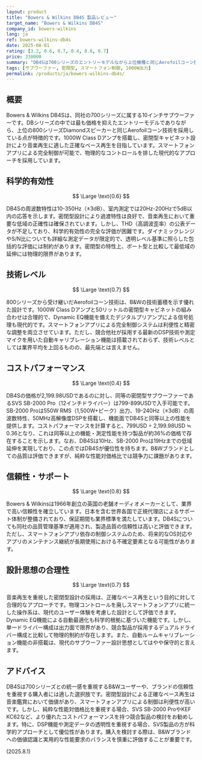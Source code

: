 ```yaml
---
layout: product
title: "Bowers & Wilkins DB4S 製品レビュー"
target_name: "Bowers & Wilkins DB4S"
company_id: bowers-wilkins
lang: ja
ref: bowers-wilkins-db4s
date: 2025-08-01
rating: [3.2, 0.6, 0.7, 0.4, 0.8, 0.7]
price: 330000
summary: "DB4Sは700シリーズのエントリーモデルながら上位機種と同じAerofoilコーン技術を採用したサブウーファーです。1000W出力と密閉型設計により音楽再生に適した性能を提供しますが、同等性能をより安価に実現する競合製品の存在により、コストパフォーマンス面で課題があります。"
tags: [サブウーファー, 密閉型, スマートフォン制御, 1000W出力]
permalink: /products/ja/bowers-wilkins-db4s/
---
```


## 概要

Bowers & Wilkins DB4Sは、同社の700シリーズに属する10インチサブウーファーです。DBシリーズの中では最も価格を抑えたエントリーモデルでありながら、上位の800シリーズDiamondスピーカーと同じAerofoilコーン技術を採用している点が特徴的です。1000W Class Dアンプを搭載し、密閉型キャビネット設計により音楽再生に適した正確なベース再生を目指しています。スマートフォンアプリによる完全制御が可能で、物理的なコントロールを排した現代的なアプローチを採用しています。

## 科学的有効性

$$ \Large \text{0.6} $$

DB4Sの周波数特性は10-350Hz（±3dB）、室内測定では20Hz-200Hzで5dB以内の応答を示します。密閉型設計により過渡特性は良好で、音楽再生において重要な低域の正確性は確保されています。しかし、THD（高調波歪率）の公表データが不足しており、科学的有効性の完全な評価が困難です。ダイナミックレンジやS/N比についても詳細な測定データが限定的で、透明レベル基準に照らした包括的な評価には制約があります。密閉型の特性上、ポート型と比較して最低域の延伸には物理的限界があります。

## 技術レベル

$$ \Large \text{0.7} $$

800シリーズから受け継いだAerofoilコーン技術は、B&Wの技術蓄積を示す優れた設計です。1000W Class Dアンプと50リットルの密閉型キャビネットの組み合わせは合理的で、Dynamic EQ機能を備えたデジタルプリアンプによる信号処理も現代的です。スマートフォンアプリによる完全制御システムは利便性と精密な調整を両立させています。ただし、競合他社が採用する最新のDSP技術や測定マイクを用いた自動キャリブレーション機能は搭載されておらず、技術レベルとしては業界平均を上回るものの、最先端とは言えません。

## コストパフォーマンス

$$ \Large \text{0.4} $$

DB4Sの価格が2,199.98USDであるのに対し、同等の密閉型サブウーファーであるSVS SB-2000 Pro（12インチドライバー）は799-899USDで入手可能です。SB-2000 Proは550W RMS（1,500W+ピーク）出力、19-240Hz（±3dB）の周波数特性、50MHz高解像度DSPを搭載し、機能面でDB4Sと同等以上の性能を提供します。コストパフォーマンスを計算すると、799USD ÷ 2,199.98USD ≒ 0.36となり、これは同等以上の機能・測定性能を持つ製品が約36%の価格で存在することを示します。なお、DB4Sは10Hz、SB-2000 Proは19Hzまでの低域延伸を実現しており、この点ではDB4Sが優位性を持ちます。B&Wブランドとしての品質は評価できますが、純粋な性能対価格比では競争力に課題があります。

## 信頼性・サポート

$$ \Large \text{0.8} $$

Bowers & Wilkinsは1966年創立の英国の老舗オーディオメーカーとして、業界で高い信頼性を確立しています。日本を含む世界各国で正規代理店によるサポート体制が整備されており、保証期間も業界標準を満たしています。DB4Sについても同社の品質管理基準が適用され、製造品質の信頼性は高いと評価できます。ただし、スマートフォンアプリ依存の制御システムのため、将来的なOS対応やアプリのメンテナンス継続が長期使用における不確定要素となる可能性があります。

## 設計思想の合理性

$$ \Large \text{0.7} $$

音楽再生を重視した密閉型設計の採用は、正確なベース再生という目的に対して合理的なアプローチです。物理コントロールを廃しスマートフォンアプリに統一した操作系は、現代のユーザー体験を考慮した設計として評価できます。Dynamic EQ機能による自動最適化も科学的根拠に基づいた機能です。しかし、単一ドライバー構成は出力面で限界があり、競合製品が採用するデュアルドライバー構成と比較して物理的制約が存在します。また、自動ルームキャリブレーション機能の非搭載は、現代のサブウーファー設計思想としてはやや保守的と言えます。

## アドバイス

DB4Sは700シリーズとの統一感を重視するB&Wユーザーや、ブランドの信頼性を重視する購入者には適した選択肢です。密閉型設計による正確なベース再生は音楽鑑賞において価値があり、スマートフォンアプリによる制御は利便性が高いです。しかし、純粋な性能対価格比を重視する場合、SVS SB-2000 ProやKEF KC62など、より優れたコストパフォーマンスを持つ競合製品の検討をお勧めします。特に、DSP機能や測定データの透明性を重視する場合、SVS製品の方が科学的アプローチとして優位性があります。購入を検討する際は、B&Wブランドへの価値認識と実用的な性能要求のバランスを慎重に評価することが重要です。

(2025.8.1)
